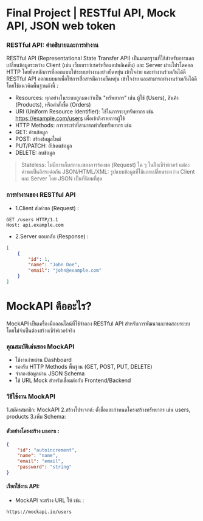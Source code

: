 # Final Project | RESTful API, Mock API, JSON web token

### RESTful API: คำอธิบายและการทำงาน
RESTful API (Representational State Transfer API) เป็นมาตรฐานที่ใช้สำหรับการแลกเปลี่ยนข้อมูลระหว่าง Client (เช่น เว็บเบราว์เซอร์หรือแอปพลิเคชัน) และ Server ผ่านโปรโตคอล HTTP โดยยึดหลักการที่ออกแบบให้ระบบทำงานอย่างยืดหยุ่น เข้าใจง่าย และทำงานร่วมกันได้ดี
RESTful API ออกแบบมาเพื่อให้การสื่อสารมีความยืดหยุ่น เข้าใจง่าย และสามารถทำงานร่วมกันได้ดี โดยใช้แนวคิดพื้นฐานดังนี้ :

- Resources: ทุกอย่างในระบบถูกมองว่าเป็น "ทรัพยากร" เช่น ผู้ใช้ (Users), สินค้า (Products), หรือคำสั่งซื้อ (Orders)
- URI (Uniform Resource Identifier): ใช้ในการระบุทรัพยากร เช่น https://example.com/users เพื่อเข้าถึงรายการผู้ใช้
- HTTP Methods: การกระทำที่สามารถทำกับทรัพยากร เช่น
- GET: อ่านข้อมูล
- POST: สร้างข้อมูลใหม่
- PUT/PATCH: อัปเดตข้อมูล
- DELETE: ลบข้อมูล
> Stateless: ไม่มีการเก็บสถานะของการร้องขอ (Request) ใด ๆ ในฝั่งเซิร์ฟเวอร์ แต่ละคำขอเป็นอิสระต่อกัน
> JSON/HTML/XML: รูปแบบข้อมูลที่ใช้แลกเปลี่ยนระหว่าง Client และ Server โดย JSON เป็นที่นิยมที่สุด

### การทำงานของ RESTful API

- 1.Client ส่งคำขอ (Request) :
```http
GET /users HTTP/1.1
Host: api.example.com
```
- 2.Server ตอบกลับ (Response) :
```json
[
    {
        "id": 1,
        "name": "John Doe",
        "email": "john@example.com"
    }
]
```

# MockAPI คืออะไร?
MockAPI เป็นเครื่องมือออนไลน์ที่ใช้จำลอง RESTful API สำหรับการพัฒนาและทดสอบระบบ โดยไม่จำเป็นต้องสร้างเซิร์ฟเวอร์จริง

### คุณสมบัติเด่นของ MockAPI
- ใช้งานง่ายผ่าน Dashboard
- รองรับ HTTP Methods พื้นฐาน (GET, POST, PUT, DELETE)
- จำลองข้อมูลผ่าน JSON Schema
- ใช้ URL Mock สำหรับเชื่อมต่อกับ Frontend/Backend

### วิธีใช้งาน MockAPI
1.สมัครสมาชิก: MockAPI
2.สร้างโปรเจกต์: ตั้งชื่อและกำหนดโครงสร้างทรัพยากร เช่น users, products
3.เพิ่ม Schema:
#### ตัวอย่างโครงสร้าง users :
```json
{
    "id": "autoincrement",
    "name": "name",
    "email": "email",
    "password": "string"
}
```
#### เรียกใช้งาน API:
- MockAPI จะสร้าง URL ให้ เช่น :
```Arduino
https://mockapi.io/users
```
